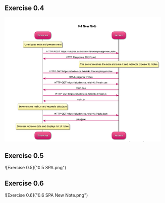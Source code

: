 ## Exercise 0.4
![Exercise 0.4](0.4_New_Note.png)

## Exercise 0.5
![Exercise 0.5]("0.5 SPA.png")

## Exercise 0.6
![Exercise 0.6]("0.6 SPA New Note.png")